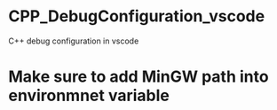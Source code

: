 # CPP_DebugConfiguration_vscode
C++ debug configuration in vscode
# Make sure to add MinGW path into environmnet variable



